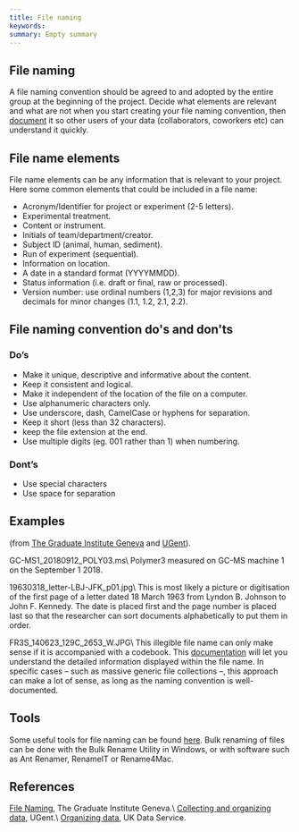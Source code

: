 ```yaml
---
title: File naming
keywords:
summary: Empty summary
---
```

## File naming
A file naming convention should be agreed to and adopted by the entire group at the beginning of the project. Decide what elements are relevant and what are not when you start creating your file naming convention, then [document](data_documentation) it so other users of your data (collaborators, coworkers etc) can understand it quickly.

## File name elements
File name elements can be any information that is relevant to your project. Here some common elements that could be included in a file name:
* Acronym/Identifier for project or experiment (2-5 letters).
* Experimental treatment.
* Content or instrument.
* Initials of team/department/creator.
* Subject ID (animal, human, sediment).
* Run of experiment (sequential).
* Information on location.
* A date in a standard format (YYYYMMDD).
* Status information (i.e. draft or final, raw or processed).
* Version number: use ordinal numbers (1,2,3) for major revisions and decimals for minor changes (1.1, 1.2, 2.1, 2.2).

## File naming convention do's and don'ts
### Do’s
* Make it unique, descriptive and informative about the content.
* Keep it consistent and logical.
* Make it independent of the location of the file on a computer.
* Use alphanumeric characters only.
* Use underscore, dash, CamelCase or hyphens for separation.
* Keep it short (less than 32 characters).
* keep the file extension at the end.
* Use multiple digits (eg. 001 rather than 1) when numbering.

### Dont’s
* Use special characters
* Use space for separation

## Examples
(from [The Graduate Institute Geneva](https://libguides.graduateinstitute.ch/rdm/filenames) and [UGent](https://www.ugent.be/en/research/datamanagement/during-research/collection.htm#Filenaming)).

GC-MS1_20180912_POLY03.ms\\
Polymer3 measured on GC-MS machine 1 on the September 1 2018.

19630318_letter-LBJ-JFK_p01.jpg\\
This is most likely a picture or digitisation of the first page of a letter dated 18 March 1963 from Lyndon B. Johnson to John F. Kennedy. The date is placed first and the page number is placed last so that the researcher can sort documents alphabetically to put them in order.

FR3S_140623_129C_2653_W.JPG\\
This illegible file name can only make sense if it is accompanied with a codebook. This [documentation](data_documentation) will let you understand the detailed information displayed within the file name. In specific cases – such as massive generic file collections –, this approach can make a lot of sense, as long as the naming convention is well-documented.

## Tools
Some useful tools for file naming can be found [here](https://libguides.graduateinstitute.ch/rdm/filenames).
Bulk renaming of files can be done with the Bulk Rename Utility in Windows, or with software such as Ant Renamer, RenameIT or Rename4Mac.

## References
[File Naming](https://libguides.graduateinstitute.ch/rdm/filenames), The Graduate Institute Geneva.\\
[Collecting and organizing data](https://www.ugent.be/en/research/datamanagement/during-research/collection.htm#Filenaming), UGent.\\
[Organizing data](https://www.ukdataservice.ac.uk/manage-data/format/organising), UK Data Service.
